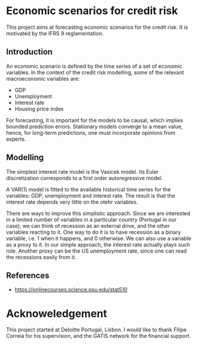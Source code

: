 # Economic scenarios for credit risk #
This project aims at forecasting economic scenarios for the credit risk. 
It is motivated by the IFRS 9 reglamentation. 

## Introduction ##
An economic scenario is defined by the time series of a set of economic variables.
In the context of the credit risk modelling, some of the relevant macroeconomic variables are:
* GDP <br />
* Unemployment <br />
* Interest rate <br />
* Housing price index <br />

For forecasting, it is important for the models to be causal, which implies bounded prediction errors.
Stationary models converge to a mean value, hence, for long-term predictions, one must incorporate opinions from experts.

## Modelling ##
The simplest interest rate model is the Vasicek model. 
Its Euler discretization corresponds to a first order autoregressive model. 



A VAR(1) model is fitted to the available historical time series for the variables: GDP, unemployment and interest rate. 
The result is that the interest rate depends very little on the otehr variables.


There are ways to improve this simplistic approach.
Since we are interested in a limited number of variables in a particular country (Portugal in our case), 
we can think of recession as an external drive, and the other variables reacting to it.
One way to do it is to have recession as a binary variable, i.e. 1 when it happens, and 0 otherwise.
We can also use a variable as a proxy to it. In our simple approach, the interest rate actually plays such role.
Another proxy can be the US unemployment rate, since one can read the recessions easily from it.



## References ##
* https://onlinecourses.science.psu.edu/stat510 <br />


# Acknoweledgement #
This project started at Deloitte Portugal, Lisbon.
I would like to thank Filipe Correia for his supervision, 
and the GATIS network for the financial support.
